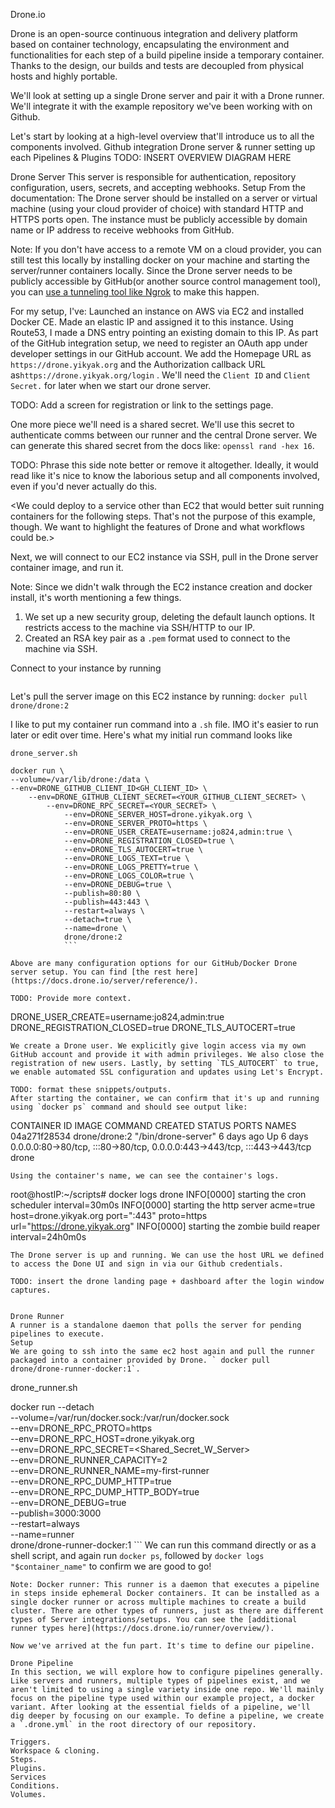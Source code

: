 Drone.io

Drone is an open-source continuous integration and delivery platform based on container technology, encapsulating the environment and functionalities for each step of a build pipeline inside a temporary container. Thanks to the design, our builds and tests are decoupled from physical hosts and highly portable.

We'll look at setting up a single Drone server and pair it with a Drone runner. We'll integrate it with the example repository we've been working with on Github.


Let's start by looking at a high-level overview that'll introduce us to all the components involved.
Github integration
Drone server & runner
setting up each
Pipelines & Plugins
TODO: INSERT OVERVIEW DIAGRAM HERE

Drone Server
This server is responsible for authentication, repository configuration, users, secrets, and accepting webhooks.
Setup
From the documentation: The Drone server should be installed on a server or virtual machine (using your cloud provider of choice) with standard HTTP and HTTPS ports open. The instance must be publicly accessible by domain name or IP address to receive webhooks from GitHub.

Note: If you don't have access to a remote VM on a cloud provider, you can still test this locally by installing docker on your machine and starting the server/runner containers locally. Since the Drone server needs to be publicly accessible by GitHub(or another source control management tool), you can [use a tunneling tool like Ngrok](https://ngrok.com/docs/getting-started) to make this happen.

For my setup, I've:
Launched an instance on AWS via EC2 and installed Docker CE.
Made an elastic IP and assigned it to this instance.
Using Route53, I made a DNS entry pointing an existing domain to this IP.
As part of the GitHub integration setup, we need to register an OAuth app under developer settings in our GitHub account. We add the Homepage URL as `https://drone.yikyak.org` and the Authorization callback URL as`https://drone.yikyak.org/login` . We'll need the `Client ID` and `Client Secret.` for later when we start our drone server.

TODO: Add a screen for registration or link to the settings page.

One more piece we'll need is a shared secret. We'll use this secret to authenticate comms between our runner and the central Drone server. We can generate this shared secret from the docs like:
`openssl rand -hex 16`.

TODO: Phrase this side note better or remove it altogether. Ideally, it would read like it's nice to know the laborious setup and all components involved, even if you'd never actually do this.

<We could deploy to a service other than EC2 that would better suit running containers for the following steps. That's not the purpose of this example, though. We want to highlight the features of Drone and what workflows could be.>

Next, we will connect to our EC2 instance via SSH, pull in the Drone server container image, and run it.

Note: Since we didn't walk through the EC2 instance creation and docker install, it's worth mentioning a few things.
1) We set up a new security group, deleting the default launch options. It restricts access to the machine via SSH/HTTP to our IP.
2) Created an RSA key pair as a `.pem` format used to connect to the machine via SSH.

Connect to your instance by running
``` ssh -i ~/path/to/your/key ec2-user@Public IPv4 address/or Public IPv4 DNS
```
Let's pull the server image on this EC2 instance by running: `docker pull drone/drone:2`

I like to put my container run command into a `.sh` file. IMO it's easier to run later or edit over time. Here's what my initial run command looks like
```
drone_server.sh

docker run \
--volume=/var/lib/drone:/data \
--env=DRONE_GITHUB_CLIENT_ID<GH_CLIENT_ID> \
    --env=DRONE_GITHUB_CLIENT_SECRET=<YOUR_GITHUB_CLIENT_SECRET> \
        --env=DRONE_RPC_SECRET=<YOUR_SECRET> \
            --env=DRONE_SERVER_HOST=drone.yikyak.org \
            --env=DRONE_SERVER_PROTO=https \
            --env=DRONE_USER_CREATE=username:jo824,admin:true \
            --env=DRONE_REGISTRATION_CLOSED=true \
            --env=DRONE_TLS_AUTOCERT=true \
            --env=DRONE_LOGS_TEXT=true \
            --env=DRONE_LOGS_PRETTY=true \
            --env=DRONE_LOGS_COLOR=true \
            --env=DRONE_DEBUG=true \
            --publish=80:80 \
            --publish=443:443 \
            --restart=always \
            --detach=true \
            --name=drone \
            drone/drone:2
            ```

Above are many configuration options for our GitHub/Docker Drone server setup. You can find [the rest here](https://docs.drone.io/server/reference/).

TODO: Provide more context.
```
DRONE_USER_CREATE=username:jo824,admin:true
DRONE_REGISTRATION_CLOSED=true
DRONE_TLS_AUTOCERT=true
```
We create a Drone user. We explicitly give login access via my own GitHub account and provide it with admin privileges. We also close the registration of new users. Lastly, by setting `TLS_AUTOCERT` to true, we enable automated SSL configuration and updates using Let's Encrypt.

TODO: format these snippets/outputs.
After starting the container, we can confirm that it's up and running using `docker ps` command and should see output like:
```
CONTAINER ID  IMAGE             COMMAND         CREATED    STATUS   PORTS                                   NAMES
04a271f28534  drone/drone:2         "/bin/drone-server"   6 days ago  Up 6 days  0.0.0.0:80->80/tcp, :::80->80/tcp, 0.0.0.0:443->443/tcp, :::443->443/tcp  drone
```
Using the container's name, we can see the container's logs.
```
root@hostIP:~/scripts# docker logs drone
INFO[0000] starting the cron scheduler          interval=30m0s
INFO[0000] starting the http server           acme=true host=drone.yikyak.org port=":443" proto=https url="https://drone.yikyak.org"
INFO[0000] starting the zombie build reaper       interval=24h0m0s
```
The Drone server is up and running. We can use the host URL we defined to access the Done UI and sign in via our Github credentials.

TODO: insert the drone landing page + dashboard after the login window captures.


Drone Runner
A runner is a standalone daemon that polls the server for pending pipelines to execute.
Setup
We are going to ssh into the same ec2 host again and pull the runner packaged into a container provided by Drone. ` docker pull drone/drone-runner-docker:1`.
```
drone_runner.sh

docker run --detach \
--volume=/var/run/docker.sock:/var/run/docker.sock \
--env=DRONE_RPC_PROTO=https \
--env=DRONE_RPC_HOST=drone.yikyak.org \
--env=DRONE_RPC_SECRET=<Shared_Secret_W_Server> \
    --env=DRONE_RUNNER_CAPACITY=2 \
    --env=DRONE_RUNNER_NAME=my-first-runner \
    --env=DRONE_RPC_DUMP_HTTP=true \
    --env=DRONE_RPC_DUMP_HTTP_BODY=true \
    --env=DRONE_DEBUG=true \
    --publish=3000:3000 \
    --restart=always \
    --name=runner \
    drone/drone-runner-docker:1
    ```
    We can run this command directly or as a shell script, and again run `docker ps`, followed by `docker logs "$container_name"` to confirm we are good to go!

    Note: Docker runner: This runner is a daemon that executes a pipeline in steps inside ephemeral Docker containers. It can be installed as a single docker runner or across multiple machines to create a build cluster. There are other types of runners, just as there are different types of Server integrations/setups. You can see the [additional runner types here](https://docs.drone.io/runner/overview/).

    Now we've arrived at the fun part. It's time to define our pipeline.

    Drone Pipeline
    In this section, we will explore how to configure pipelines generally. Like servers and runners, multiple types of pipelines exist, and we aren't limited to using a single variety inside one repo. We'll mainly focus on the pipeline type used within our example project, a docker variant. After looking at the essential fields of a pipeline, we'll dig deeper by focusing on our example. To define a pipeline, we create a `.drone.yml` in the root directory of our repository.

    Triggers.
    Workspace & cloning.
    Steps.
    Plugins.
    Services
    Conditions.
    Volumes.